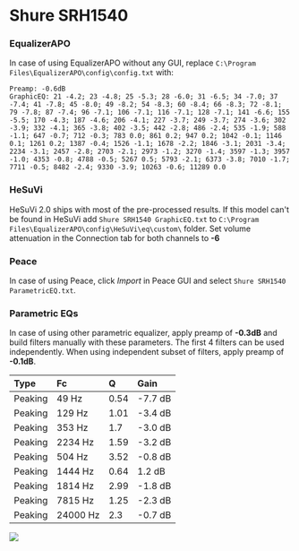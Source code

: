 # Shure SRH1540

### EqualizerAPO
In case of using EqualizerAPO without any GUI, replace `C:\Program Files\EqualizerAPO\config\config.txt`
with:
```
Preamp: -0.6dB
GraphicEQ: 21 -4.2; 23 -4.8; 25 -5.3; 28 -6.0; 31 -6.5; 34 -7.0; 37 -7.4; 41 -7.8; 45 -8.0; 49 -8.2; 54 -8.3; 60 -8.4; 66 -8.3; 72 -8.1; 79 -7.8; 87 -7.4; 96 -7.1; 106 -7.1; 116 -7.1; 128 -7.1; 141 -6.6; 155 -5.5; 170 -4.3; 187 -4.6; 206 -4.1; 227 -3.7; 249 -3.7; 274 -3.6; 302 -3.9; 332 -4.1; 365 -3.8; 402 -3.5; 442 -2.8; 486 -2.4; 535 -1.9; 588 -1.1; 647 -0.7; 712 -0.3; 783 0.0; 861 0.2; 947 0.2; 1042 -0.1; 1146 0.1; 1261 0.2; 1387 -0.4; 1526 -1.1; 1678 -2.2; 1846 -3.1; 2031 -3.4; 2234 -3.1; 2457 -2.8; 2703 -2.1; 2973 -1.2; 3270 -1.4; 3597 -1.3; 3957 -1.0; 4353 -0.8; 4788 -0.5; 5267 0.5; 5793 -2.1; 6373 -3.8; 7010 -1.7; 7711 -0.5; 8482 -2.4; 9330 -3.9; 10263 -0.6; 11289 0.0
```

### HeSuVi
HeSuVi 2.0 ships with most of the pre-processed results. If this model can't be found in HeSuVi add
`Shure SRH1540 GraphicEQ.txt` to `C:\Program Files\EqualizerAPO\config\HeSuVi\eq\custom\` folder.
Set volume attenuation in the Connection tab for both channels to **-6**

### Peace
In case of using Peace, click *Import* in Peace GUI and select `Shure SRH1540 ParametricEQ.txt`.

### Parametric EQs
In case of using other parametric equalizer, apply preamp of **-0.3dB** and build filters manually
with these parameters. The first 4 filters can be used independently.
When using independent subset of filters, apply preamp of **-0.1dB**.

| Type    | Fc       |    Q | Gain    |
|:--------|:---------|:-----|:--------|
| Peaking | 49 Hz    | 0.54 | -7.7 dB |
| Peaking | 129 Hz   | 1.01 | -3.4 dB |
| Peaking | 353 Hz   | 1.7  | -3.0 dB |
| Peaking | 2234 Hz  | 1.59 | -3.2 dB |
| Peaking | 504 Hz   | 3.52 | -0.8 dB |
| Peaking | 1444 Hz  | 0.64 | 1.2 dB  |
| Peaking | 1814 Hz  | 2.99 | -1.8 dB |
| Peaking | 7815 Hz  | 1.25 | -2.3 dB |
| Peaking | 24000 Hz | 2.3  | -0.7 dB |

![](https://raw.githubusercontent.com/jaakkopasanen/AutoEq/master/results/innerfidelity/sbaf-serious/Shure%20SRH1540/Shure%20SRH1540.png)